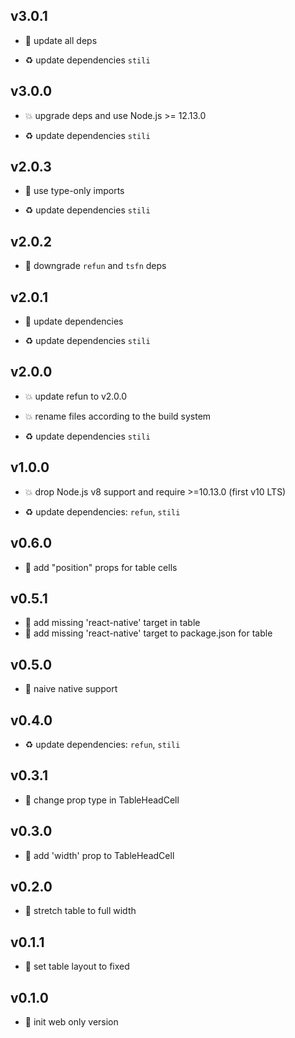 ## v3.0.1

* 🐞 update all deps

* ♻️ update dependencies `stili`

## v3.0.0

* 💥 upgrade deps and use Node.js >= 12.13.0

* ♻️ update dependencies `stili`

## v2.0.3

* 🐞 use type-only imports

* ♻️ update dependencies `stili`

## v2.0.2

* 🐞 downgrade `refun` and `tsfn` deps

## v2.0.1

* 🐞 update dependencies

* ♻️ update dependencies `stili`

## v2.0.0

* 💥 update refun to v2.0.0

* 💥 rename files according to the build system

* ♻️ update dependencies `stili`

## v1.0.0

* 💥 drop Node.js v8 support and require >=10.13.0 (first v10 LTS)

* ♻️ update dependencies: `refun`, `stili`

## v0.6.0

* 🌱 add "position" props for table cells

## v0.5.1

* 🐞 add missing 'react-native' target in table
* 🐞 add missing 'react-native' target to package.json for table

## v0.5.0

* 🌱 naive native support

## v0.4.0

* ♻️ update dependencies: `refun`, `stili`

## v0.3.1

* 🐞 change prop type in TableHeadCell

## v0.3.0

* 🌱 add 'width' prop to TableHeadCell

## v0.2.0

* 🌱 stretch table to full width

## v0.1.1

* 🐞 set table layout to fixed

## v0.1.0

* 🐣 init web only version
